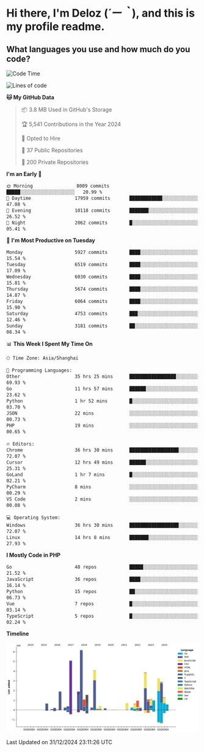 # **Hi there, I'm Deloz (*´ー｀*), and this is my profile readme.**

## **What languages you use and how much do you code?**

<!--START_SECTION:waka-->
![Code Time](http://img.shields.io/badge/Code%20Time-5%2C399%20hrs%2010%20mins-blue)

![Lines of code](https://img.shields.io/badge/From%20Hello%20World%20I%27ve%20Written-42.2%20million%20lines%20of%20code-blue)

**🐱 My GitHub Data** 

> 📦 3.8 MB Used in GitHub's Storage 
 > 
> 🏆 5,541 Contributions in the Year 2024
 > 
> 💼 Opted to Hire
 > 
> 📜 37 Public Repositories 
 > 
> 🔑 200 Private Repositories 
 > 
**I'm an Early 🐤** 

```text
🌞 Morning                8009 commits        █████░░░░░░░░░░░░░░░░░░░░   20.99 % 
🌆 Daytime                17959 commits       ████████████░░░░░░░░░░░░░   47.08 % 
🌃 Evening                10118 commits       ███████░░░░░░░░░░░░░░░░░░   26.52 % 
🌙 Night                  2062 commits        █░░░░░░░░░░░░░░░░░░░░░░░░   05.41 % 
```
📅 **I'm Most Productive on Tuesday** 

```text
Monday                   5927 commits        ████░░░░░░░░░░░░░░░░░░░░░   15.54 % 
Tuesday                  6519 commits        ████░░░░░░░░░░░░░░░░░░░░░   17.09 % 
Wednesday                6030 commits        ████░░░░░░░░░░░░░░░░░░░░░   15.81 % 
Thursday                 5674 commits        ████░░░░░░░░░░░░░░░░░░░░░   14.87 % 
Friday                   6064 commits        ████░░░░░░░░░░░░░░░░░░░░░   15.90 % 
Saturday                 4753 commits        ███░░░░░░░░░░░░░░░░░░░░░░   12.46 % 
Sunday                   3181 commits        ██░░░░░░░░░░░░░░░░░░░░░░░   08.34 % 
```


📊 **This Week I Spent My Time On** 

```text
🕑︎ Time Zone: Asia/Shanghai

💬 Programming Languages: 
Other                    35 hrs 25 mins      █████████████████░░░░░░░░   69.93 % 
Go                       11 hrs 57 mins      ██████░░░░░░░░░░░░░░░░░░░   23.62 % 
Python                   1 hr 52 mins        █░░░░░░░░░░░░░░░░░░░░░░░░   03.70 % 
JSON                     22 mins             ░░░░░░░░░░░░░░░░░░░░░░░░░   00.73 % 
PHP                      19 mins             ░░░░░░░░░░░░░░░░░░░░░░░░░   00.65 % 

🔥 Editors: 
Chrome                   36 hrs 30 mins      ██████████████████░░░░░░░   72.07 % 
Cursor                   12 hrs 49 mins      ██████░░░░░░░░░░░░░░░░░░░   25.31 % 
GoLand                   1 hr 7 mins         █░░░░░░░░░░░░░░░░░░░░░░░░   02.21 % 
PyCharm                  8 mins              ░░░░░░░░░░░░░░░░░░░░░░░░░   00.29 % 
VS Code                  2 mins              ░░░░░░░░░░░░░░░░░░░░░░░░░   00.08 % 

💻 Operating System: 
Windows                  36 hrs 30 mins      ██████████████████░░░░░░░   72.07 % 
Linux                    14 hrs 8 mins       ███████░░░░░░░░░░░░░░░░░░   27.93 % 
```

**I Mostly Code in PHP** 

```text
Go                       48 repos            █████░░░░░░░░░░░░░░░░░░░░   21.52 % 
JavaScript               36 repos            ████░░░░░░░░░░░░░░░░░░░░░   16.14 % 
Python                   15 repos            ██░░░░░░░░░░░░░░░░░░░░░░░   06.73 % 
Vue                      7 repos             █░░░░░░░░░░░░░░░░░░░░░░░░   03.14 % 
TypeScript               5 repos             █░░░░░░░░░░░░░░░░░░░░░░░░   02.24 % 
```



**Timeline**

![Lines of Code chart](https://raw.githubusercontent.com/deloz/deloz/main/assets/bar_graph.png)


 Last Updated on 31/12/2024 23:11:26 UTC
<!--END_SECTION:waka-->
